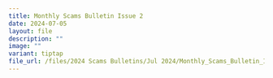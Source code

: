 ```yaml
---
title: Monthly Scams Bulletin Issue 2
date: 2024-07-05
layout: file
description: ""
image: ""
variant: tiptap
file_url: /files/2024 Scams Bulletins/Jul 2024/Monthly_Scams_Bulletin_Issue_2__5_July.pdf
---
```

